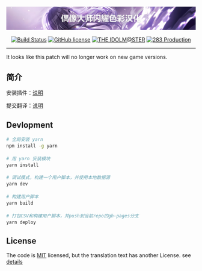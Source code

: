 <a href="https://www.shiny.fun/ShinyColors.user.js"><img src="data/image/banner.jpg" alt="检查更新"></a>
<p align="center">
<a href="https://github.com/biuuu/ShinyColors/actions?query=workflow%3ABuild"><img alt="Build Status" src="https://github.com/biuuu/ShinyColors/workflows/Build/badge.svg?branch=master"></a>
<a href="https://github.com/biuuu/ShinyColors/blob/master/LICENSE"><img alt="GitHub license" src="https://img.shields.io/github/license/biuuu/ShinyColors.svg"></a>
<a href="https://idolmaster.jp/"><img alt="THE IDOLM@STER" src="https://img.shields.io/badge/IDOL-M%40STER-ff779c.svg"></a>
<a href="https://shinycolors.enza.fun/"><img alt="283 Production" src="https://img.shields.io/badge/283-Production-9a77ff.svg"></a>
</p>

---

It looks like this patch will no longer work on new game versions.

## 简介
安装插件：[说明](https://github.com/biuuu/ShinyColors/blob/master/src/README.md)

提交翻译：[说明](https://github.com/ShinyGroup/SCTranslationData)

## Devlopment
```bash
# 全局安装 yarn
npm install -g yarn

# 用 yarn 安装模块
yarn install

# 调试模式，构建一个用户脚本，并使用本地数据源
yarn dev

# 构建用户脚本
yarn build

# 打包CSV和构建用户脚本，并push到当前repo的gh-pages分支
yarn deploy
```

## License
The code is [MIT](https://github.com/biuuu/ShinyColors/blob/master/LICENSE) licensed,
but the translation text has another License. see [details](https://github.com/biuuu/ShinyColors/tree/master/data)
